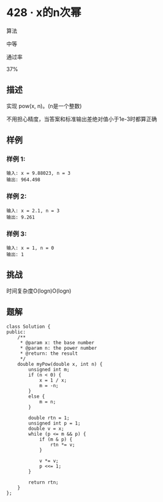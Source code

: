 # 428 · x的n次幂

算法

中等

通过率

37%


## 描述

实现 pow(x, n)。(n是一个整数)

不用担心精度，当答案和标准输出差绝对值小于1e-3时都算正确

## 样例

### 样例 1:

    输入: x = 9.88023, n = 3
    输出: 964.498

### 样例 2:

    输入: x = 2.1, n = 3
    输出: 9.261

### 样例 3:

    输入: x = 1, n = 0
    输出: 1

## 挑战

时间复杂度O(logn)O(logn)

## 题解

    class Solution {
    public:
        /**
         * @param x: the base number
         * @param n: the power number
         * @return: the result
         */
        double myPow(double x, int n) {
            unsigned int m;
            if (n < 0) {
                x = 1 / x;
                m = -n;
            }
            else {
                m = n;
            }
            
            double rtn = 1;
            unsigned int p = 1;
            double v = x;
            while (p <= m && p) {
                if (m & p) {
                    rtn *= v;
                }
                
                v *= v;
                p <<= 1;
            }
    
            return rtn;
        }
    };
    